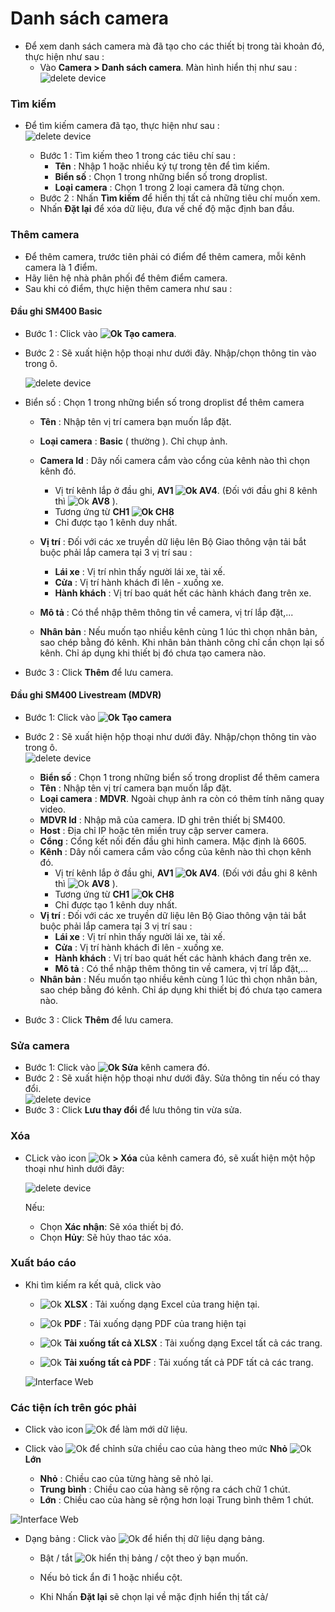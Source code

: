 # Danh sách camera
- Để xem danh sách camera mà đã tạo cho các thiết bị trong tài khoản đó, thực hiện như sau :
  - Vào **Camera > Danh sách camera**. Màn hình hiển thị như sau :
    <span style="display:block;text-align:left">![delete device](/docs/assets/images/web-interface/livestream/list-camera.png)

### Tìm kiếm 
- Để tìm kiếm camera đã tạo, thực hiện như sau :
  <span style="display:block;text-align:left">![delete device](/docs/assets/images/web-interface/livestream/search-camera.png)
  - Bước 1 : Tìm kiếm theo 1 trong các tiêu chí sau :
    - **Tên** : Nhập 1 hoặc nhiều ký tự trong tên để tìm kiếm.
    - **Biển số** : Chọn 1 trong những biển số trong droplist.
    - **Loại camera** : Chọn 1 trong 2 loại camera đã từng chọn.
  - Bước 2 : Nhấn **Tìm kiếm** để hiển thị tất cả những tiêu chí muốn xem.
  - Nhấn **Đặt lại** để xóa dữ liệu, đưa về chế độ mặc định ban đầu.

### Thêm camera
- Để thêm camera, trước tiên phải có điểm để thêm camera, mỗi kênh camera là 1 điểm.
- Hãy liên hệ nhà phân phối để thêm điểm camera.
- Sau khi có điểm, thực hiện thêm camera như sau :

#### Đầu ghi SM400 Basic

  - Bước 1 :  Click vào **<span class="icon-left svg-filter-tick">![Ok](/docs/assets/images/web-interface/icon/SVG/plus.svg) Tạo camera**.
- Bước 2 : Sẽ xuất hiện hộp thoại như dưới đây. Nhập/chọn thông tin vào trong ô.

    <span style="display:block;text-align:left">![delete device](/docs/assets/images/web-interface/livestream/add-camera.png)
- Biển số : Chọn 1 trong những biển số trong droplist để thêm camera
    - **Tên** : Nhập tên vị trí camera bạn muốn lắp đặt.
    - **Loại camera** : **Basic** ( thường ). Chỉ chụp ảnh.
    - **Camera Id** :  Dây nối camera cắm vào cổng của kênh nào thì chọn kênh đó. 
      - Vị trí kênh lắp ở đầu ghi, **AV1  <span class="icon-left svg-filter-serch">![Ok](/docs/assets/images/web-interface/icon/SVG/arrow-right.svg)  AV4**. (Đối với đầu ghi 8 kênh thì <span class="icon-left svg-filter-serch">![Ok](/docs/assets/images/web-interface/icon/SVG/arrow-right.svg)  **AV8** ). 
      - Tương ứng từ **CH1 <span class="icon-left svg-filter-serch">![Ok](/docs/assets/images/web-interface/icon/SVG/arrow-right.svg) CH8**
      -  Chỉ được tạo 1 kênh duy nhất. 
  - **Vị trí** : Đối với các xe truyền dữ liệu lên Bộ Giao thông vận tải bắt buộc phải lắp camera tại 3 vị trí sau :
      - **Lái xe** : Vị trí nhìn thấy người lái xe, tài xế.
      - **Cửa** :  Vị trí  hành khách đi lên -  xuống xe.
      - **Hành khách** : Vị trí bao quát hết các hành khách đang trên xe.

  - **Mô tả** : Có thể nhập thêm thông tin về camera, vị trí lắp đặt,...
  - **Nhân bản** : Nếu muốn tạo nhiều kênh cùng 1 lúc thì chọn nhân bản, sao chép bằng đó kênh. Khi nhân bản thành công chỉ cần chọn lại số kênh. Chỉ áp dụng khi thiết bị đó chưa tạo camera nào.    
- Bước 3 :  Click **Thêm** để lưu camera.

#### Đầu ghi SM400 Livestream (MDVR)

 - Bước 1: Click vào **<span class="icon-left svg-filter-tick">![Ok](/docs/assets/images/web-interface/icon/SVG/plus.svg) Tạo camera**
- Bước 2 : Sẽ xuất hiện hộp thoại như dưới đây. Nhập/chọn thông tin vào trong ô.
    <span style="display:block;text-align:left">![delete device](/docs/assets/images/web-interface/livestream/add-camera-mdvr.png)
  - **Biển số** : Chọn 1 trong những biển số trong droplist để thêm camera
  - **Tên** : Nhập tên vị trí camera bạn muốn lắp đặt.
  - **Loại camera** : **MDVR**. Ngoài chụp ảnh ra còn có thêm tính năng quay video.
  - **MDVR Id** : Nhập mã của camera. ID ghi trên thiết bị SM400.
  - **Host** : Địa chỉ IP hoặc tên miền truy cập server camera.
  - **Cổng** : Cổng kết nối đến đầu ghi hình camera. Mặc định là 6605.
  - **Kênh** : Dây nối camera cắm vào cổng của kênh nào thì chọn kênh đó. 
      - Vị trí kênh lắp ở đầu ghi, **AV1  <span class="icon-left svg-filter-serch">![Ok](/docs/assets/images/web-interface/icon/SVG/arrow-right.svg)  AV4**. (Đối với đầu ghi 8 kênh thì <span class="icon-left svg-filter-serch">![Ok](/docs/assets/images/web-interface/icon/SVG/arrow-right.svg)  **AV8** ). 
      - Tương ứng từ **CH1 <span class="icon-left svg-filter-serch">![Ok](/docs/assets/images/web-interface/icon/SVG/arrow-right.svg) CH8**
      -  Chỉ được tạo 1 kênh duy nhất. 
  - **Vị trí** : Đối với các xe truyền dữ liệu lên Bộ Giao thông vận tải bắt buộc phải lắp camera tại 3 vị trí sau :
      - **Lái xe** : Vị trí nhìn thấy người lái xe, tài xế.
      - **Cửa** :  Vị trí  hành khách đi lên -  xuống xe.
      - **Hành khách** : Vị trí bao quát hết các hành khách đang trên xe.
    - **Mô tả** : Có thể nhập thêm thông tin về camera, vị trí lắp đặt,...
  - **Nhân bản** : Nếu muốn tạo nhiều kênh cùng 1 lúc thì chọn nhân bản, sao chép bằng đó kênh. Chỉ áp dụng khi thiết bị đó chưa tạo camera nào.

- Bước 3 : Click **Thêm** để lưu camera.


### Sửa camera 
 - Bước 1: Click vào **<span class="icon-left svg-filter-serch">![Ok](/docs/assets/images/web-interface/icon/SVG/icons8-edit.svg) Sửa** kênh camera đó.
- Bước 2 : Sẽ xuất hiện hộp thoại như dưới đây. Sửa thông tin nếu có thay đổi.
    <span style="display:block;text-align:left">![delete device](/docs/assets/images/web-interface/livestream/edit-camera.png)
- Bước 3 : Click **Lưu thay đổi** để lưu thông tin vừa sửa.

### Xóa
- CLick  vào icon <span class="icon-left svg-filter-info">![Ok](/docs/assets/images/web-interface/icon/SVG/ellipsis-h.svg) **> Xóa** của kênh camera đó, sẽ xuất hiện một hộp thoại như hình dưới đây:

  <span style="display:block;text-align:left">![delete device](/docs/assets/images/web-interface/livestream/list-camera-delete.png)

  Nếu:
  - Chọn **Xác nhận**: Sẽ xóa thiết bị đó.
  - Chọn **Hủy**: Sẽ hủy thao tác xóa.

### Xuất báo cáo

* Khi tìm kiếm ra kết quả, click vào 

    - <span class="icon-left svg-filter-circlegreen2">![Ok](/docs/assets/images/web-interface/icon/SVG/file-excel1.svg) **XLSX** : Tải xuống dạng Excel của trang hiện tại.

    - <span class="icon-left svg-filter-circlered">![Ok](/docs/assets/images/web-interface/icon/SVG/file-pdf1.svg) **PDF** : Tải xuống dạng PDF của trang hiện tại
   
    - <span class="icon-left svg-filter-circlegreen2">![Ok](/docs/assets/images/web-interface/icon/SVG/file-excel1.svg) **Tải xuống tất cả XLSX** : Tải xuống dạng Excel tất cả các trang.
    - <span class="icon-left svg-filter-circlered">![Ok](/docs/assets/images/web-interface/icon/SVG/file-pdf1.svg) **Tải xuống tất cả PDF** : Tải xuống tất cả  PDF tất cả các trang.

    <span style="display:block;text-align:left">![Interface Web](/docs/assets/images/web-interface/livestream/list-camera-export.png)


### Các tiện ích trên góc phải 

- Click vào icon  <span class="icon-left svg-filter-info">![Ok](/docs/assets/images/web-interface/icon/SVG/icons8-reset.svg) để làm mới dữ liệu.

- Click vào <span class="icon-left svg-filter-info">![Ok](/docs/assets/images/web-interface/icon/SVG/column-height.svg) để chỉnh sửa chiều cao của hàng theo mức **Nhỏ** <span class="icon-left svg-filter-serch">![Ok](/docs/assets/images/web-interface/icon/SVG/arrow-right.svg) **Lớn** 

  - **Nhỏ** : Chiều cao của từng hàng sẽ nhỏ lại.
  - **Trung bình** : Chiều cao của hàng sẽ rộng ra cách chữ 1 chút.
  - **Lớn** : Chiều cao của hàng sẽ rộng hơn loại Trung bình thêm 1 chút.

<span style="display:block;text-align:left">![Interface Web](/docs/assets/images/web-interface/livestream/list-camera-export-1.png)

- Dạng bảng :  Click vào <span class="icon-left ">![Ok](/docs/assets/images/web-interface/icon/SVG/icons8-gear.svg) để hiển thị dữ liệu dạng bảng.

    - Bật / tắt <span class="icon-left svg-filter-tick">![Ok](/docs/assets/images/web-interface/icon/SVG/check-square1.svg) hiển thị bảng / cột theo ý bạn muốn.
    
    - Nếu bỏ tick ẩn đi 1 hoặc nhiểu cột. <br>
    - Khi Nhấn **Đặt lại** sẽ chọn lại về mặc định hiển thị tất cả/